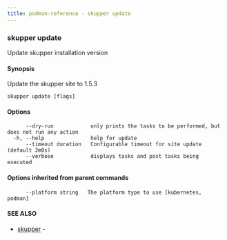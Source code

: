 ```yaml
---
title: podman-reference - skupper update
---
```

### skupper update

Update skupper installation version

#### Synopsis

Update the skupper site to 1.5.3

```
skupper update [flags]
```

#### Options

```
      --dry-run            only prints the tasks to be performed, but does not run any action
  -h, --help               help for update
      --timeout duration   Configurable timeout for site update (default 2m0s)
      --verbose            displays tasks and post tasks being executed
```

#### Options inherited from parent commands

```
      --platform string   The platform type to use [kubernetes, podman]
```

#### SEE ALSO

* [skupper](skupper.html)	 - 

<!-- ###### Auto generated by spf13/cobra on 25-Jan-2024
 -->